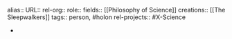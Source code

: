 alias::
URL::
rel-org::
role::
fields:: [[Philosophy of Science]]
creations:: [[The Sleepwalkers]]
tags:: person, #holon
rel-projects:: #X-Science


-

